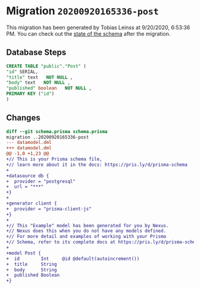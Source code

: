 # Migration `20200920165336-post`

This migration has been generated by Tobias Leinss at 9/20/2020, 6:53:36 PM.
You can check out the [state of the schema](./schema.prisma) after the migration.

## Database Steps

```sql
CREATE TABLE "public"."Post" (
"id" SERIAL,
"title" text   NOT NULL ,
"body" text   NOT NULL ,
"published" boolean   NOT NULL ,
PRIMARY KEY ("id")
)
```

## Changes

```diff
diff --git schema.prisma schema.prisma
migration ..20200920165336-post
--- datamodel.dml
+++ datamodel.dml
@@ -1,0 +1,23 @@
+// This is your Prisma schema file,
+// learn more about it in the docs: https://pris.ly/d/prisma-schema
+
+datasource db {
+  provider = "postgresql"
+  url = "***"
+}
+
+generator client {
+  provider = "prisma-client-js"
+}
+
+// This "Example" model has been generated for you by Nexus.
+// Nexus does this when you do not have any models defined.
+// For more detail and examples of working with your Prisma
+// Schema, refer to its complete docs at https://pris.ly/d/prisma-schema.
+
+model Post {
+  id        Int     @id @default(autoincrement())
+  title     String
+  body      String
+  published Boolean
+}
```


